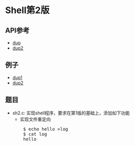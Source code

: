 <head>
<title>Shell第2版</title>
<meta http-equiv="Content-Type" content="text/html; charset=UTF-8">
</head>

# Shell第2版
## API参考
- [dup](api/dup.html)
- [dup2](api/dup.html)

## 例子
- [dup1](shell/dup1.c)
- [dup2](shell/dup2.c)

## 题目
- sh2.c: 实现shell程序，要求在第1版的基础上，添加如下功能
    + 实现文件重定向
    <pre>
      $ echo hello &gt;log
      $ cat log
      hello
    </pre>
